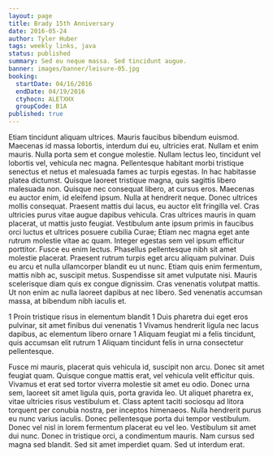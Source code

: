 ```yaml
---
layout: page
title: Brady 15th Anniversary
date: 2016-05-24
author: Tyler Huber
tags: weekly links, java
status: published
summary: Sed eu neque massa. Sed tincidunt augue.
banner: images/banner/leisure-05.jpg
booking:
  startDate: 04/16/2016
  endDate: 04/19/2016
  ctyhocn: ALETXHX
  groupCode: B1A
published: true
---
```

Etiam tincidunt aliquam ultrices. Mauris faucibus bibendum euismod. Maecenas id massa lobortis, interdum dui eu, ultricies erat. Nullam et enim mauris. Nulla porta sem et congue molestie. Nullam lectus leo, tincidunt vel lobortis vel, vehicula nec magna. Pellentesque habitant morbi tristique senectus et netus et malesuada fames ac turpis egestas. In hac habitasse platea dictumst. Quisque laoreet tristique magna, quis sagittis libero malesuada non. Quisque nec consequat libero, at cursus eros. Maecenas eu auctor enim, id eleifend ipsum. Nulla at hendrerit neque. Donec ultrices mollis consequat. Praesent mattis dui lacus, eu auctor elit fringilla vel.
Cras ultricies purus vitae augue dapibus vehicula. Cras ultrices mauris in quam placerat, ut mattis justo feugiat. Vestibulum ante ipsum primis in faucibus orci luctus et ultrices posuere cubilia Curae; Etiam nec magna eget ante rutrum molestie vitae ac quam. Integer egestas sem vel ipsum efficitur porttitor. Fusce eu enim lectus. Phasellus pellentesque nibh sit amet molestie placerat. Praesent rutrum turpis eget arcu aliquam pulvinar. Duis eu arcu et nulla ullamcorper blandit eu ut nunc. Etiam quis enim fermentum, mattis nibh ac, suscipit metus. Suspendisse sit amet vulputate nisi. Mauris scelerisque diam quis ex congue dignissim. Cras venenatis volutpat mattis. Ut non enim ac nulla laoreet dapibus at nec libero. Sed venenatis accumsan massa, at bibendum nibh iaculis et.

1 Proin tristique risus in elementum blandit
1 Duis pharetra dui eget eros pulvinar, sit amet finibus dui venenatis
1 Vivamus hendrerit ligula nec lacus dapibus, ac elementum libero ornare
1 Aliquam feugiat mi a felis tincidunt, quis accumsan elit rutrum
1 Aliquam tincidunt felis in urna consectetur pellentesque.

Fusce mi mauris, placerat quis vehicula id, suscipit non arcu. Donec sit amet feugiat quam. Quisque congue mattis erat, vel vehicula velit efficitur quis. Vivamus et erat sed tortor viverra molestie sit amet eu odio. Donec urna sem, laoreet sit amet ligula quis, porta gravida leo. Ut aliquet pharetra ex, vitae ultricies risus vestibulum et. Class aptent taciti sociosqu ad litora torquent per conubia nostra, per inceptos himenaeos. Nulla hendrerit purus eu nunc varius iaculis. Donec pellentesque porta dui tempor vestibulum. Donec vel nisl in lorem fermentum placerat eu vel leo. Vestibulum sit amet dui nunc. Donec in tristique orci, a condimentum mauris. Nam cursus sed magna sed blandit. Sed sit amet imperdiet quam. Sed ut interdum erat.
